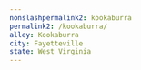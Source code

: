 ```yaml
---
﻿nonslashpermalink2: kookaburra
permalink2: /kookaburra/
alley: Kookaburra
city: Fayetteville
state: West Virginia
---
```

